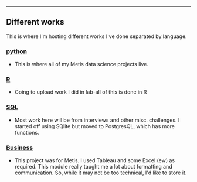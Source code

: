 ----
Different works
----

This is where I'm hosting different works I've done separated by language. 

### [python](https://github.com/ClaytonYoung/ClaytonYoung.github.io/tree/master/projects/python)
- This is where all of my Metis data science projects live. 

### [R](https://github.com/ClaytonYoung/ClaytonYoung.github.io/tree/master/projects/R)
- Going to upload work I did in lab-all of this is done in R

### [SQL](https://github.com/ClaytonYoung/ClaytonYoung.github.io/tree/master/projects/sql)
- Most work here will be from interviews and other misc. challenges. I started off using SQlite but moved to PostgresQL, which has more functions. 

### [Business](https://github.com/ClaytonYoung/ClaytonYoung.github.io/tree/master/projects/Business)
- This project was for Metis. I used Tableau and some Excel (ew) as required. This module really taught me a lot about formatting and communication. So, while 
it may not be too technical, I'd like to store it.
